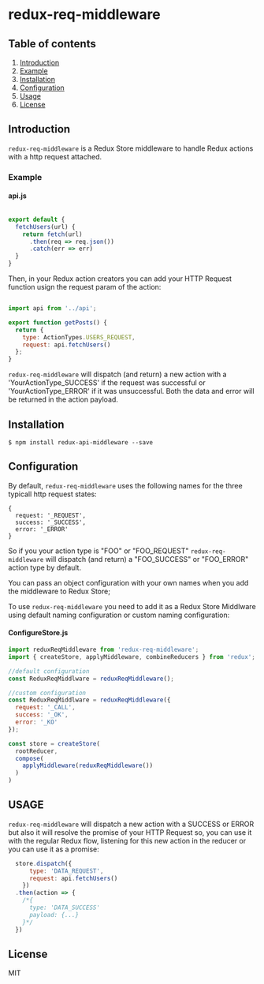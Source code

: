 redux-req-middleware
====================


## Table of contents

1. [Introduction](#introduction)
2. [Example](#Example)
3. [Installation](#installation)
4. [Configuration](#configuration)
5. [Usage](#usage)
7. [License](License)

## Introduction

`redux-req-middleware` is a Redux Store middleware to handle Redux actions with a http request attached.

### Example

#### api.js

```javascript

export default {
  fetchUsers(url) {
    return fetch(url)
      .then(req => req.json())
      .catch(err => err) 
  }
}

``` 
Then, in your Redux action creators you can add your HTTP Request function usign the request param of the action:

```javascript

import api from '../api';

export function getPosts() {
  return {
    type: ActionTypes.USERS_REQUEST,
    request: api.fetchUsers()
  };
}
```
`redux-req-middleware` will dispatch (and return) a new action with a 'YourActionType_SUCCESS' if the request was successful or 'YourActionType_ERROR' if it was unsuccessful. Both the data and error will be returned in the  action payload. 


## Installation

```
$ npm install redux-api-middleware --save
```

## Configuration

By default, `redux-req-middleware` uses the following names for the three typicall http request states:
```
{
  request: '_REQUEST',
  success: '_SUCCESS',
  error: '_ERROR'
}
```

So if you your action type is "FOO" or "FOO_REQUEST" `redux-req-middleware` will dispatch (and return) a "FOO_SUCCESS" or "FOO_ERROR" action type by default.

You can pass an object configuration with your own names when you add the middleware to Redux Store; 

To use `redux-req-middleware` you need to add it as a Redux Store Middlware using default naming configuration or custom naming configuration:

#### ConfigureStore.js

```js
import reduxReqMiddleware from 'redux-req-middleware';
import { createStore, applyMiddleware, combineReducers } from 'redux';

//default configuration
const ReduxReqMiddlware = reduxReqMiddleware();

//custom configuration
const ReduxReqMiddlware = reduxReqMiddleware({
  request: '_CALL',
  success: '_OK',
  error: '_KO'
});

const store = createStore(
  rootReducer,
  compose(
    applyMiddleware(reduxReqMiddleware())
  )
)

```

## USAGE
  
`redux-req-middleware` will dispatch a new action with a SUCCESS or ERROR but also it will resolve the promise of your HTTP Request so, you can use it with the regular Redux flow, listening for this new action in the reducer or you can use it as a promise:

```javascript
  store.dispatch({
      type: 'DATA_REQUEST',
      request: api.fetchUsers()
    })
  .then(action => {
    /*{
      type: 'DATA_SUCCESS'
      payload: {...}
    }*/
  })
``` 


## License

MIT
